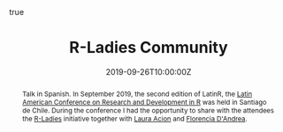 ---
abstract: Talk in Spanish. In September 2019, the second edition of LatinR, the [Latin American Conference on Research and Development in R](https://github.com/LatinR/presentaciones-LatinR2019/) was held in Santiago de Chile. During the conference I had the opportunity to share with the attendees the [R-Ladies](https://rladies.org/) initiative together with [Laura Acion](http://lacion.rbind.io/) and [Florencia D'Andrea](https://twitter.com/cantoflor_87). 
all_day: false
authors: []
date: "2019-09-26T10:00:00Z"
event: Latin American Conference on Research and Development in R. 
event_url: https://latin-r.com/
featured: false
links:
- icon: twitter
  icon_pack: fab
  name: Follow
  url: https://twitter.com/yabellini 
location: Centro de Extensión de la Universidad Católica, Santiago de Chile
math: true
publishDate: "2019-09-26T10:00:00Z"
slides: 
summary: Talk in Spanish. In September 2019, the second edition of LatinR, the [Latin American Conference on Research and Development in R](https://github.com/LatinR/presentaciones-LatinR2019/) was held in Santiago de Chile. During the conference I had the opportunity to share with the attendees the [R-Ladies](https://rladies.org/) initiative together with [Laura Acion](http://lacion.rbind.io/) and [Florencia D'Andrea](https://twitter.com/cantoflor_87). 
tags: []
title: R-Ladies Community
url_code: ""
url_pdf: "RLadiesLatinRConf2019.pdf"
url_slides: ""
url_video: ""
---